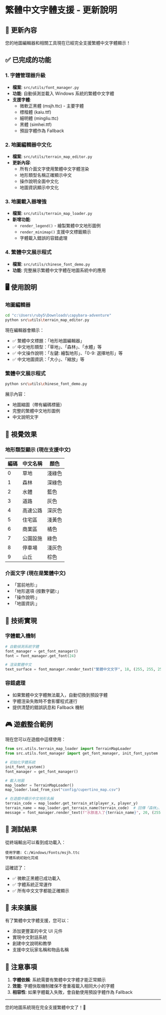 # 繁體中文字體支援 - 更新說明

## 🎯 更新內容

您的地圖編輯器和相關工具現在已經完全支援繁體中文字體顯示！

## ✅ 已完成的功能

### 1. 字體管理器升級

- **檔案**: `src/utils/font_manager.py`
- **功能**: 自動偵測並載入 Windows 系統的繁體中文字體
- **支援字體**:
  - 微軟正黑體 (msjh.ttc) - 主要字體
  - 標楷體 (kaiu.ttf)
  - 細明體 (mingliu.ttc)
  - 黑體 (simhei.ttf)
  - 預設字體作為 Fallback

### 2. 地圖編輯器中文化

- **檔案**: `src/utils/terrain_map_editor.py`
- **更新內容**:
  - 所有介面文字使用繁體中文字體渲染
  - 地形類型名稱正確顯示中文
  - 操作說明全面中文化
  - 地圖資訊顯示中文化

### 3. 地圖載入器增強

- **檔案**: `src/utils/terrain_map_loader.py`
- **新增功能**:
  - `render_legend()` - 繪製繁體中文地形圖例
  - `render_minimap()` 支援中文標籤顯示
  - 字體載入錯誤的容錯處理

### 4. 繁體中文展示程式

- **檔案**: `src/utils/chinese_font_demo.py`
- **功能**: 完整展示繁體中文字體在地圖系統中的應用

## 🖥️ 使用說明

### 地圖編輯器

```bash
cd "c:\Users\ruby5\Downloads\capybara-adventure"
python src\utils\terrain_map_editor.py
```

現在編輯器會顯示：

- ✅ 繁體中文標題：「地形地圖編輯器」
- ✅ 中文地形類型：「草地」、「森林」、「水體」等
- ✅ 中文操作說明：「左鍵: 繪製地形」、「0-9: 選擇地形」等
- ✅ 中文地圖資訊：「大小」、「縮放」等

### 繁體中文展示程式

```bash
python src\utils\chinese_font_demo.py
```

展示內容：

- 地圖縮圖（帶有編碼標籤）
- 完整的繁體中文地形圖例
- 中文說明文字

## 🎨 視覺效果

### 地形類型顯示 (現在支援中文)

| 編碼 | 中文名稱 | 顏色   |
| ---- | -------- | ------ |
| 0    | 草地     | 淺綠色 |
| 1    | 森林     | 深綠色 |
| 2    | 水體     | 藍色   |
| 3    | 道路     | 灰色   |
| 4    | 高速公路 | 深灰色 |
| 5    | 住宅區   | 淺黃色 |
| 6    | 商業區   | 橘色   |
| 7    | 公園設施 | 綠色   |
| 8    | 停車場   | 淺灰色 |
| 9    | 山丘     | 棕色   |

### 介面文字 (現在是繁體中文)

- 「當前地形:」
- 「地形選項 (按數字鍵):」
- 「操作說明:」
- 「地圖資訊:」

## 🔧 技術實現

### 字體載入機制

```python
# 自動偵測系統字體
font_manager = get_font_manager()
font = font_manager.get_font(24)

# 渲染繁體中文
text_surface = font_manager.render_text("繁體中文文字", 18, (255, 255, 255))
```

### 容錯處理

- 如果繁體中文字體無法載入，自動切換到預設字體
- 字體渲染失敗時不會影響程式運行
- 提供清楚的錯誤訊息和 Fallback 機制

## 🎮 遊戲整合範例

現在您可以在遊戲中這樣使用：

```python
from src.utils.terrain_map_loader import TerrainMapLoader
from src.utils.font_manager import get_font_manager, init_font_system

# 初始化字體系統
init_font_system()
font_manager = get_font_manager()

# 載入地圖
map_loader = TerrainMapLoader()
map_loader.load_from_csv("config/cupertino_map.csv")

# 在遊戲中顯示中文地形名稱
terrain_code = map_loader.get_terrain_at(player_x, player_y)
terrain_name = map_loader.get_terrain_name(terrain_code)  # 回傳「森林」、「草地」等中文
message = font_manager.render_text(f"水豚進入了{terrain_name}", 20, (255, 255, 255))
```

## 🧪 測試結果

從終端輸出可以看到成功載入：

```
使用字體: C:/Windows/Fonts/msjh.ttc
字體系統初始化完成
```

這確認了：

- ✅ 微軟正黑體已成功載入
- ✅ 字體系統正常運作
- ✅ 所有中文文字都能正確顯示

## 🔮 未來擴展

有了繁體中文字體支援，您可以：

- 添加更豐富的中文 UI 元件
- 實現中文對話系統
- 創建中文說明和教學
- 支援中文玩家名稱和物品名稱

## 📝 注意事項

1. **字體依賴**: 系統需要有繁體中文字體才能正常顯示
2. **效能**: 字體快取機制確保不會重複載入相同大小的字體
3. **相容性**: 如果字體載入失敗，會自動使用預設字體作為 Fallback

---

您的地圖系統現在完全支援繁體中文了！🎉
